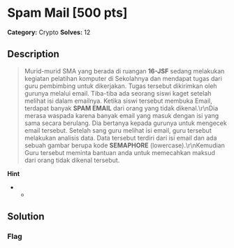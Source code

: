 # Spam Mail [500 pts]

**Category:** Crypto
**Solves:** 12

## Description
>Murid-murid SMA yang berada di ruangan **16-JSF** sedang melakukan kegiatan pelatihan komputer di Sekolahnya dan mendapat tugas dari guru pembimbing untuk dikerjakan. Tugas tersebut dikirimkan oleh gurunya melalui email. Tiba-tiba ada seorang siswi kaget setelah melihat isi dalam emailnya. Ketika siswi tersebut membuka Email, terdapat banyak **SPAM EMAIL** dari orang yang tidak dikenal.\r\nDia merasa waspada karena banyak email yang masuk dengan isi yang sama secara berulang. Dia bertanya kepada gurunya untuk mengecek email tersebut. Setelah sang guru melihat isi email, guru tersebut melakukan analisis data. Data tersebut terdiri dari isi email dan ada sebuah gambar berupa kode **SEMAPHORE** (lowercase).\r\nKemudian Guru tersebut meminta bantuan anda untuk memecahkan maksud dari orang tidak dikenal tersebut.

**Hint**
* -

## Solution

### Flag

